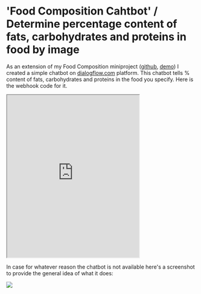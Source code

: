 # 'Food Composition Cahtbot' / Determine percentage content of fats, carbohydrates and proteins in food by image

As an extension of my Food Composition miniproject (<a href="https://github.com/IuriiD/food_composition">github</a>, <a href="http://35.204.85.225/">demo</a>) I created a simple chatbot on <a href="https://dialogflow.com/">dialogflow.com</a> platform.
This chatbot tells % content of fats, carbohydrates and proteins in the food you specify. Here is the webhook code for it.

<iframe
    width="350"
    height="430"
    src="https://console.dialogflow.com/api-client/demo/embedded/521ed0ed-249d-4300-b59f-778ae06d7849">
</iframe>

In case for whatever reason the chatbot is not available here's a screenshot to provide the general idea of what it does:
<p>
    <a href="https://iuriid.github.io/img/fcc-1.jpg" target="_blank"><img src="https://iuriid.github.io/img/fcc-1.jpg" class="img-fluid img-thumbnail" style="max-width: 350px"></a>
</p>


